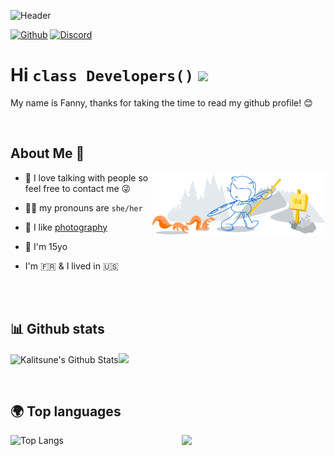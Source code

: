 ![Header](./ressources/HEADER-run.gif "Header")

[![Github](https://img.shields.io/github/followers/Kalitsune?label=Follow&logo=github&color=7289da&style=for-the-badge)](https://github.com/Kalitsune) 
[![Discord](https://dcbadge.vercel.app/api/shield/352123793096835082?theme=default-inverted)](https://discord.com/)

# Hi `class Developers()` <img src = "https://raw.githubusercontent.com/MartinHeinz/MartinHeinz/master/wave.gif" width = 30px>
My name is Fanny, thanks for taking the time to read my github profile! 😊

<br>

## About Me 👒

<img width="55%" align="right" alt="Github" src="./ressources/github-explore.svg" />
  
- 💬 I love talking with people so feel free to contact me 😜

- 🙋‍♀️ my pronouns are `she/her`

- 📸 I like [photography](https://instagram.com/kalitsune)
  
- 👧 I'm 15yo
  
-  I'm 🇫🇷 & I lived in 🇺🇸

<br>
<br>

## 📊 Github stats

<img src="https://github-readme-stats.vercel.app/api?username=Kalitsune&show_icons=true&theme=github_dark" width="50%" alt="Kalitsune's Github Stats" /><img src = "https://github-readme-streak-stats.herokuapp.com?user=kalitsune&date_format=M%20j%5B%2C%20Y%5D&background=0D1117&ring=4B8DDA&fire=1E6EEA&sideNums=FFFFFF&currStreakNum=FFFFFF&dates=0D1117&sideLabels=FFFFFF&currStreakLabel=FFFFFF&stroke=0D1117" width="50%"/>

<br>

## 🌍️ Top languages 
<img src="https://github-readme-stats.vercel.app/api/top-langs/?username=Kalitsune&theme=github_dark&layout=compact" width="50%" alt="Top Langs"><img align= "right" src="https://media.giphy.com/media/ieyl9zmCjO4b4t6qoY/giphy.gif" width="230">